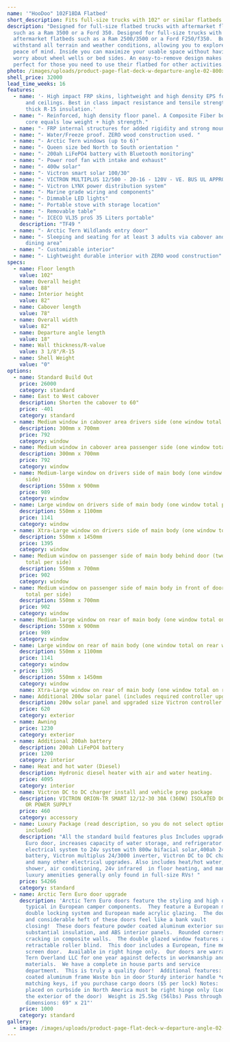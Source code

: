 ```yaml
---
name: '"HooDoo" 102F18DA Flatbed'
short_description: Fits full-size trucks with 102" or similar flatbeds
description: "Designed for full-size flatbed trucks with aftermarket flatbeds
  such as a Ram 3500 or a Ford 350. Designed for full-size trucks with
  aftermarket flatbeds such as a Ram 2500/3500 or a Ford F250/f350.  Built to
  withstand all terrain and weather conditions, allowing you to explore with
  peace of mind. Inside you can maximize your usable space without having to
  worry about wheel wells or bed sides. An easy-to-remove design makes these
  perfect for those you need to use their flatbed for other activities. "
photo: /images/uploads/product-page-flat-deck-w-departure-angle-02-800x450.png
shell_price: 32000
lead_time_weeks: 16
features:
  - name: '- High impact FRP skins, lightweight and high density EPS foam for walls
      and ceilings. Best in class impact resistance and tensile strength. 3-1/8"
      thick R-15 insulation.'
  - name: "- Reinforced, high density floor panel. A Composite Fiber board/honeycomb
      core equals low weight + high strength."
  - name: "- FRP internal structures for added rigidity and strong mounting points."
  - name: "- Water/Freeze proof. ZERO wood construction used. "
  - name: "- Arctic Tern windows (up to 6)"
  - name: "- Queen size bed North to South orientation "
  - name: "- 200ah LiFePO4 battery with Bluetooth monitoring"
  - name: "- Power roof fan with intake and exhaust"
  - name: "- 400w solar"
  - name: "- Victron smart solar 100/30"
  - name: "- VICTRON MULTIPLUS 12/500 - 20-16 - 120V - VE. BUS UL APPROVED"
  - name: "- Victron LYNX power distribution system"
  - name: "- Marine grade wiring and components"
  - name: "- Dimmable LED lights"
  - name: "- Portable stove with storage location"
  - name: "- Removable table"
  - name: "- ICECO VL35 proS 35 Liters portable"
    description: "TF49 "
  - name: "- Arctic Tern Wildlands entry door"
  - name: "- Sleeping and seating for at least 3 adults via cabover and convertible
      dining area"
  - name: "- Customizable interior"
  - name: "- Lightweight durable interior with ZERO wood construction"
specs:
  - name: Floor length
    value: 102"
  - name: Overall height
    value: 88"
  - name: Interior height
    value: 82"
  - name: Cabover length
    value: 78"
  - name: Overall width
    value: 82"
  - name: Departure angle length
    value: 18"
  - name: Wall thickness/R-value
    value: 3 1/8"/R-15
  - name: Shell Weight
    value: "0"
options:
  - name: Standard Build Out
    price: 26000
    category: standard
  - name: East to West cabover
    description: Shorten the cabover to 60"
    price: -401
    category: standard
  - name: Medium window in cabover area drivers side (one window total per side)
    description: 300mm x 700mm
    price: 792
    category: window
  - name: Medium window in cabover area passenger side (one window total per side)
    description: 300mm x 700mm
    price: 792
    category: window
  - name: Medium-large window on drivers side of main body (one window total per
      side)
    description: 550mm x 900mm
    price: 989
    category: window
  - name: Large window on drivers side of main body (one window total per side)
    description: 550mm x 1100mm
    price: 1141
    category: window
  - name: Xtra-Large window on drivers side of main body (one window total per side)
    description: 550mm x 1450mm
    price: 1395
    category: window
  - name: Medium window on passenger side of main body behind door (two windows
      total per side)
    description: 550mm x 700mm
    price: 902
    category: window
  - name: Medium window on passenger side of main body in front of door (two windows
      total per side)
    description: 550mm x 700mm
    price: 902
    category: window
  - name: Medium-large window on rear of main body (one window total on rear wall)
    description: 550mm x 900mm
    price: 989
    category: window
  - name: Large window on rear of main body (one window total on rear wall)
    description: 550mm x 1100mm
    price: 1141
    category: window
  - price: 1395
    description: 550mm x 1450mm
    category: window
    name: Xtra-Large window on rear of main body (one window total on rear wall)
  - name: Additional 200w solar panel (includes required controller upgrade)
    description: 200w solar panel and upgraded size Victron controller
    price: 620
    category: exterior
  - name: Awning
    price: 1230
    category: exterior
  - name: Additional 200ah battery
    description: 200ah LiFePO4 battery
    price: 1200
    category: interior
  - name: Heat and hot water (Diesel)
    description: Hydronic diesel heater with air and water heating.
    price: 4095
    category: interior
  - name: Victron DC to DC charger install and vehicle prep package
    description: VICTRON ORION-TR SMART 12/12-30 30A (360W) ISOLATED DC-DC CHARGER
      OR POWER SUPPLY
    price: 460
    category: accessory
  - name: Luxury Package (read description, so you do not select options that are
      included)
    description: "All the standard build features plus Includes upgraded Arctic Tern
      Euro door, increases capacity of water storage, and refrigerator. Upgrades
      electrical system to 24v system with 800w bifacial solar,400ah 24v
      battery, Victron multiplus 24/3000 inverter, Victron DC to DC charging,
      and many other electrical upgrades. Also includes heat/hot water, outdoor
      shower, air conditioning, 24v infrared  in floor heating, and many other
      luxury amenities generally only found in full-size RVs! "
    price: 54266
    category: standard
  - name: Arctic Tern Euro door upgrade
    description: 'Arctic Tern Euro doors feature the styling and high quality
      typical in European camper components.  They feature a European made
      double locking system and European made acrylic glazing.  The double seals
      and considerable heft of these doors feel like a bank vault
      closing!  These doors feature powder coated aluminum exterior surfaces,
      substantial insulation, and ABS interior panels.  Rounded corners prevent
      cracking in composite walls.  The double glazed window features a
      retractable roller blind.  This door includes a European, fine mesh roller
      screen door.  Available in right hinge only.  Our doors are warranted by
      Tern Overland LLC for one year against defects in workmanship and
      materials.  We have a complete in house parts and service
      department.  This is truly a quality door!  Additional features:  Powder
      coated aluminum frame Waste bin in door Sturdy interior handle *optional
      matching keys, if you purchase cargo doors ($5 per lock) Notes:​  Doors
      placed on curbside in North America must be right hinge only (Looking at
      the exterior of the door)  Weight is 25.5kg (56lbs) Pass through
      dimensions: 69" x 21"'
    price: 1000
    category: standard
gallery:
  - image: /images/uploads/product-page-flat-deck-w-departure-angle-02-800x450.png
---
```

